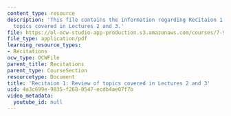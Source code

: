 ```yaml
---
content_type: resource
description: 'This file contains the information regarding Recitaion 1: Review of
  topics covered in Lectures 2 and 3.'
file: https://ol-ocw-studio-app-production.s3.amazonaws.com/courses/7-91j-foundations-of-computational-and-systems-biology-spring-2014/4a3c699e9835f2680547ecdb4ae07f7b_MIT7_91JS14_Rec_2-12-14.pdf
file_type: application/pdf
learning_resource_types:
- Recitations
ocw_type: OCWFile
parent_title: Recitations
parent_type: CourseSection
resourcetype: Document
title: 'Recitaion 1: Review of topics covered in Lectures 2 and 3'
uid: 4a3c699e-9835-f268-0547-ecdb4ae07f7b
video_metadata:
  youtube_id: null
---
```

